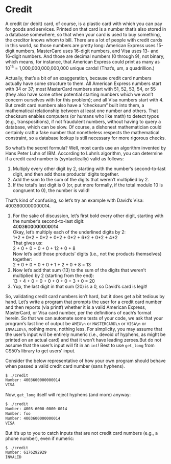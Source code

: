 # Credit
A credit (or debit) card, of course, is a plastic card with which you can pay for goods and services. Printed on that card is a number that’s also stored in a database somewhere, so that when your card is used to buy something, the creditor knows whom to bill. There are a lot of people with credit cards in this world, so those numbers are pretty long: American Express uses 15-digit numbers, MasterCard uses 16-digit numbers, and Visa uses 13- and 16-digit numbers. And those are decimal numbers (0 through 9), not binary, which means, for instance, that American Express could print as many as $10^{15}$ = 1,000,000,000,000,000 unique cards! (That’s, um, a quadrillion.)

Actually, that’s a bit of an exaggeration, because credit card numbers actually have some structure to them. All American Express numbers start with 34 or 37; most MasterCard numbers start with 51, 52, 53, 54, or 55 (they also have some other potential starting numbers which we won’t concern ourselves with for this problem); and all Visa numbers start with 4. But credit card numbers also have a “checksum” built into them, a mathematical relationship between at least one number and others. That checksum enables computers (or humans who like math) to detect typos (e.g., transpositions), if not fraudulent numbers, without having to query a database, which can be slow. Of course, a dishonest mathematician could certainly craft a fake number that nonetheless respects the mathematical constraint, so a database lookup is still necessary for more rigorous checks.

So what’s the secret formula? Well, most cards use an algorithm invented by Hans Peter Luhn of IBM. According to Luhn’s algorithm, you can determine if a credit card number is (syntactically) valid as follows:
  1. Multiply every other digit by 2, starting with the number’s second-to-last digit, and then add those products’ digits together.
  2. Add the sum to the sum of the digits that weren’t multiplied by 2.
  3. If the total’s last digit is 0 (or, put more formally, if the total modulo 10 is congruent to 0), the number is valid!

That’s kind of confusing, so let’s try an example with David’s Visa: 4003600000000014.
  1. For the sake of discussion, let’s first bold every other digit, starting with the number’s second-to-last digit:  
     **4**0**0**3**6**0**0**0**0**0**0**0**0**0**1**4  
     Okay, let’s multiply each of the underlined digits by 2:  
     1\*2 + 0\*2 + 0\*2 + 0\*2 + 0\*2 + 6\*2 + 0\*2 + 4\*2  
     That gives us:  
     2 + 0 + 0 + 0 + 0 + 12 + 0 + 8  
     Now let’s add those products’ digits (i.e., not the products themselves) together:  
     2 + 0 + 0 + 0 + 0 + 1 + 2 + 0 + 8 = 13
  2. Now let’s add that sum (13) to the sum of the digits that weren’t multiplied by 2 (starting from the end):  
     13 + 4 + 0 + 0 + 0 + 0 + 0 + 3 + 0 = 20
  3. Yup, the last digit in that sum (20) is a 0, so David’s card is legit!

So, validating credit card numbers isn’t hard, but it does get a bit tedious by hand. Let’s write a program that prompts the user for a credit card number and then reports (via printf) whether it is a valid American Express, MasterCard, or Visa card number, per the definitions of each’s format herein. So that we can automate some tests of your code, we ask that your program’s last line of output be `AMEX\n` or `MASTERCARD\n` or `VISA\n` or `INVALID\n`, nothing more, nothing less. For simplicity, you may assume that the user’s input will be entirely numeric (i.e., devoid of hyphens, as might be printed on an actual card) and that it won’t have leading zeroes.But do not assume that the user’s input will fit in an `int`! Best to use `get_long` from CS50’s library to get users’ input.

Consider the below representative of how your own program should behave when passed a valid credit card number (sans hyphens).
```bash
$ ./credit
Number: 4003600000000014
VISA
```

Now, `get_long` itself will reject hyphens (and more) anyway:
```bash
$ ./credit
Number: 4003-6000-0000-0014
Number: foo
Number: 4003600000000014
VISA
```

But it’s up to you to catch inputs that are not credit card numbers (e.g., a phone number), even if numeric:
```bash
$ ./credit
Number: 6176292929
INVALID
```
